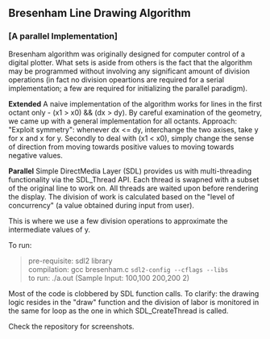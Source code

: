 ## Bresenham Line Drawing Algorithm
### [A parallel Implementation]

Bresenham algorithm was originally designed for computer control of a digital plotter. What sets is aside from others is the fact that the algorithm may be programmed without involving any significant amount of division operations (in fact no division opeartions are required for a serial implementation; a few are required for initializing the parallel paradigm).

**Extended**
A naive implementation of the algorithm works for lines in the first octant only - (x1 > x0) && (dx > dy). By careful examination of the geometry, we came up with a general implementation for all octants. Approach: "Exploit symmetry": whenever dx <= dy, interchange the two axises, take y for x and x for y. Secondly to deal with (x1 < x0), simply change the sense of direction from moving towards positive values to moving towards negative values.

**Parallel**
Simple DirectMedia Layer (SDL) provides us with multi-threading functionality via the SDL_Thread API. Each thread is swapned with a subset of the original line to work on. All threads are waited upon before rendering the display. The division of work is calculated based on the "level of concurrency" (a value obtained during input from user).

This is where we use a few division operations to approximate the intermediate values of y.

To run:
>pre-requisite: sdl2 library  
>compilation: gcc bresenham.c `sdl2-config --cflags --libs`  
>to run: ./a.out  (Sample Input: 100,100 200,200 2)

Most of the code is clobbered by SDL function calls. To clarify: the drawing logic resides in the "draw" function and the division of labor is monitored in the same for loop as the one in which SDL_CreateThread is called.

Check the repository for screenshots.